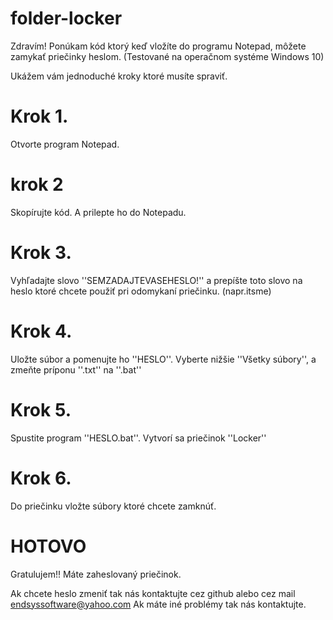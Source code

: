 # folder-locker
Zdravím! Ponúkam kód ktorý keď vložíte do programu Notepad, môžete zamykať priečinky heslom. (Testované na operačnom systéme Windows 10)

Ukážem vám jednoduché kroky ktoré musíte spraviť.

# Krok 1.

Otvorte program Notepad.

# krok 2

Skopírujte kód. A prilepte ho do Notepadu.

# Krok 3.

Vyhľadajte slovo ''SEMZADAJTEVASEHESLO!'' a prepíšte toto slovo na heslo ktoré chcete použiť pri odomykaní priečinku. (napr.itsme)

# Krok 4.

Uložte súbor a pomenujte ho ''HESLO''. Vyberte nižšie ''Všetky súbory'', a zmeňte príponu ''.txt'' na ''.bat''

# Krok 5.

Spustite program ''HESLO.bat''.
Vytvorí sa priečinok ''Locker''

# Krok 6.

Do priečinku vložte súbory ktoré chcete zamknúť.

# HOTOVO

Gratulujem!!
Máte zaheslovaný priečinok.

Ak chcete heslo zmeniť tak nás kontaktujte cez github alebo cez mail endsyssoftware@yahoo.com
Ak máte iné problémy tak nás kontaktujte.
